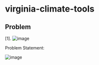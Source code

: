 # virginia-climate-tools

## Problem
[1]. 
![image](https://github.com/D-Schecht/virginia-climate-tools/assets/91809730/d81339aa-023d-4f0d-b647-8dfb9b51e1a7)

Problem Statement: 
 
![image](https://github.com/D-Schecht/virginia-climate-tools/assets/91809730/f08d1a56-9844-4f30-8974-94f31c854730)



